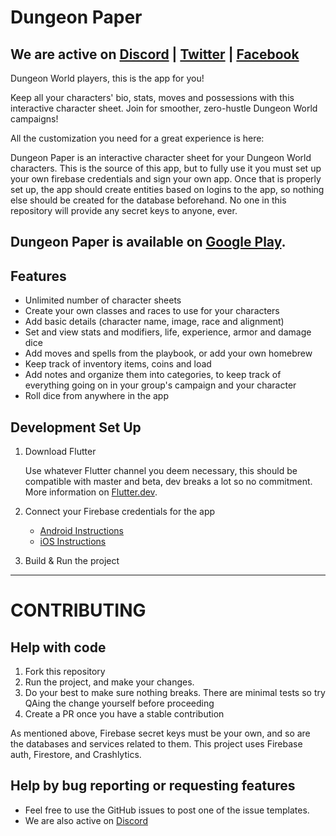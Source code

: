 # Dungeon Paper

## We are active on [Discord](https://bit.ly/DungeonPaper-Discord) | [Twitter](https://twitter.com/DungeonPaper) | [Facebook](https://facebook.com/DungeonPaper)

Dungeon World players, this is the app for you!

Keep all your characters' bio, stats, moves and possessions with this interactive character sheet. Join for smoother, zero-hustle Dungeon World campaigns!

All the customization you need for a great experience is here:

Dungeon Paper is an interactive character sheet for your Dungeon World characters.
This is the source of this app, but to fully use it you must set up your own firebase credentials and sign your own app.
Once that is properly set up, the app should create entities based on logins to the app, so nothing else should be created for the database beforehand.
No one in this repository will provide any secret keys to anyone, ever.

## Dungeon Paper is available on [Google Play](https://bit.ly/DungeonPaper-Android).

## Features

* Unlimited number of character sheets
* Create your own classes and races to use for your characters
* Add basic details (character name, image, race and alignment)
* Set and view stats and modifiers, life, experience, armor and damage dice
* Add moves and spells from the playbook, or add your own homebrew
* Keep track of inventory items, coins and load
* Add notes and organize them into categories, to keep track of everything going on in your group's campaign and your character
* Roll dice from anywhere in the app

## Development Set Up

1. Download Flutter

    Use whatever Flutter channel you deem necessary, this should be compatible with master and beta, dev breaks a lot so no commitment.  
    More information on [Flutter.dev](https://flutter.dev).

1.  Connect your Firebase credentials for the app

    - [Android Instructions](https://firebase.google.com/docs/android/setup)
    - [iOS Instructions](https://firebase.google.com/docs/ios/setup)

1. Build & Run the project

---

# CONTRIBUTING

## Help with code

1. Fork this repository
1. Run the project, and make your changes.
1. Do your best to make sure nothing breaks. There are minimal tests so try QAing the change yourself before proceeding
1. Create a PR once you have a stable contribution

As mentioned above, Firebase secret keys must be your own, and so are the databases and services related to them.
This project uses Firebase auth, Firestore, and Crashlytics.

## Help by bug reporting or requesting features
- Feel free to use the GitHub issues to post one of the issue templates.
- We are also active on [Discord](https://bit.ly/DungeonPaper-Discord)
